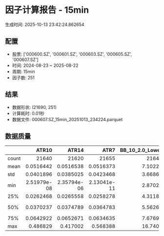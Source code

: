 # 因子计算报告 - 15min

生成时间: 2025-10-13 23:42:24.862654

## 配置

- 股票: ['000600.SZ', '000601.SZ', '000603.SZ', '000605.SZ', '000607.SZ']
- 时间: 2024-08-23 ~ 2025-08-22
- 周期: 15min
- 因子数: 251

## 结果

- 数据形状: (21690, 251)
- 计算耗时: 0.01秒
- 数据文件: 000607.SZ_15min_20251013_234224.parquet

## 数据质量

|       |           ATR10 |           ATR14 |            ATR7 |   BB_10_2.0_Lower |   BB_10_2.0_Middle |   BB_10_2.0_Upper |   BB_10_2.0_Width |   BB_15_2.0_Lower |   BB_15_2.0_Middle |   BB_15_2.0_Upper |   BB_15_2.0_Width |   BB_20_2.0_Lower |   BB_20_2.0_Middle |   BB_20_2.0_Upper |   BB_20_2.0_Width |     BOLB_20 |       CCI10 |       CCI14 |       CCI20 |       EMA12 |       EMA15 |       EMA20 |        EMA3 |        EMA5 |        EMA8 |     FIXLB10 |      FIXLB3 |      FIXLB5 |      FIXLB8 |      FMAX10 |      FMAX15 |      FMAX20 |       FMAX5 |     FMEAN10 |     FMEAN15 |     FMEAN20 |      FMEAN5 |      FMIN10 |      FMIN15 |      FMIN20 |       FMIN5 |      FSTD10 |      FSTD15 |      FSTD20 |       FSTD5 |     LEXLB10 |      LEXLB3 |      LEXLB5 |      LEXLB8 |        MA10 |        MA15 |        MA20 |         MA3 |         MA5 |         MA8 |          MACD |   MACD_12_26_9 |     MACD_6_13_4 |     MACD_8_17_5 |       MACD_HIST |    MACD_SIGNAL |    MEANLB10 |     MEANLB3 |     MEANLB5 |     MEANLB8 |        MSTD10 |        MSTD15 |         MSTD5 |      Momentum1 |     Momentum10 |     Momentum12 |     Momentum15 |     Momentum20 |      Momentum3 |      Momentum5 |      Momentum8 |               OBV |   OBV_SMA10 |   OBV_SMA15 |   OBV_SMA20 |    OBV_SMA5 |   Position10 |   Position12 |   Position15 |   Position20 |   Position25 |   Position30 |    Position5 |    Position8 |        RAND |      RANDNX |       RANDX |       RPROB |     RPROBCX |     RPROBNX |      RPROBX |         RSI |       RSI10 |       RSI14 |         RSI7 |        STCX |          STOCH |     STOCH_10_14 |     STOCH_14_20 |      STOCH_7_10 |         STX |   TA_ADXR_14 |   TA_ADX_14 |   TA_APO_fastperiod12_matype0_slowperiod26 |   TA_AROONOSC_14 |   TA_AROON_14_down |   TA_AROON_14_up |   TA_CCI_14 |   TA_CDL2CROWS |   TA_CDL3BLACKCROWS |   TA_CDL3INSIDE |   TA_CDL3LINESTRIKE |   TA_CDL3OUTSIDE |   TA_CDL3STARSINSOUTH |   TA_CDL3WHITESOLDIERS |   TA_CDLABANDONEDBABY |   TA_CDLADVANCEBLOCK |   TA_CDLBELTHOLD |   TA_CDLBREAKAWAY |   TA_CDLCLOSINGMARUBOZU |   TA_CDLCONCEALBABYSWALL |   TA_CDLCOUNTERATTACK |   TA_CDLDARKCLOUDCOVER |   TA_CDLDOJI |   TA_CDLDOJISTAR |   TA_CDLDRAGONFLYDOJI |   TA_CDLENGULFING |   TA_CDLEVENINGDOJISTAR |   TA_CDLEVENINGSTAR |   TA_CDLGAPSIDESIDEWHITE |   TA_CDLGRAVESTONEDOJI |   TA_CDLHAMMER |   TA_CDLHANGINGMAN |   TA_CDLHARAMI |   TA_CDLHARAMICROSS |   TA_CDLHIGHWAVE |   TA_CDLHIKKAKE |   TA_CDLHOMINGPIGEON |   TA_CDLIDENTICAL3CROWS |   TA_CDLINNECK |   TA_CDLINVERTEDHAMMER |   TA_CDLKICKING |   TA_CDLKICKINGBYLENGTH |   TA_CDLLADDERBOTTOM |   TA_CDLLONGLEGGEDDOJI |   TA_CDLLONGLINE |   TA_CDLMARUBOZU |   TA_CDLMATCHINGLOW |   TA_CDLMATHOLD |   TA_CDLMORNINGDOJISTAR |   TA_CDLMORNINGSTAR |   TA_CDLONNECK |   TA_CDLPIERCING |   TA_CDLRICKSHAWMAN |   TA_CDLRISEFALL3METHODS |   TA_CDLSEPARATINGLINES |   TA_CDLSHOOTINGSTAR |   TA_CDLSHORTLINE |   TA_CDLSPINNINGTOP |   TA_CDLSTALLEDPATTERN |   TA_CDLSTICKSANDWICH |   TA_CDLTAKURI |   TA_CDLTASUKIGAP |   TA_CDLTHRUSTING |   TA_CDLTRISTAR |   TA_CDLUNIQUE3RIVER |   TA_CDLUPSIDEGAP2CROWS |   TA_CDLXSIDEGAP3METHODS |   TA_DEMA_10 |   TA_DEMA_20 |   TA_DEMA_5 |    TA_DX_14 |   TA_EMA_10 |   TA_EMA_20 |   TA_EMA_30 |    TA_EMA_5 |   TA_EMA_60 |   TA_KAMA_10 |   TA_KAMA_20 |   TA_MFI_14 |   TA_MIDPRICE_10 |   TA_MIDPRICE_20 |   TA_MIDPRICE_5 |   TA_MOM_10 |   TA_ROCP_10 |   TA_ROCR100_10 |   TA_ROCR_10 |    TA_ROC_10 |   TA_RSI_14 |      TA_SAR |   TA_SMA_10 |   TA_SMA_20 |   TA_SMA_30 |    TA_SMA_5 |   TA_SMA_60 |   TA_STOCHF_D |   TA_STOCHF_K |   TA_STOCHRSI_fastd_period3_fastk_period5_timeperiod14_D |   TA_STOCHRSI_fastd_period3_fastk_period5_timeperiod14_K |   TA_STOCH_D |   TA_STOCH_K |    TA_T3_10 |    TA_T3_20 |     TA_T3_5 |   TA_TEMA_10 |   TA_TEMA_20 |   TA_TEMA_5 |   TA_TRIMA_10 |   TA_TRIMA_20 |   TA_TRIMA_5 |   TA_TRIX_14 |   TA_ULTOSC_timeperiod17_timeperiod214_timeperiod328 |   TA_WILLR_14 |   TA_WMA_10 |   TA_WMA_20 |    TA_WMA_5 |      TRENDLB10 |      TRENDLB3 |      TRENDLB5 |       TRENDLB8 |        Trend10 |       Trend12 |       Trend15 |       Trend20 |       Trend25 |        Trend5 |         Trend8 |      VWAP10 |      VWAP15 |      VWAP20 |      VWAP25 |      VWAP30 |   Volume_Momentum10 |   Volume_Momentum15 |   Volume_Momentum20 |   Volume_Momentum25 |   Volume_Momentum30 |   Volume_Ratio10 |   Volume_Ratio15 |   Volume_Ratio20 |   Volume_Ratio25 |   Volume_Ratio30 |    WILLR14 |    WILLR18 |    WILLR21 |     WILLR9 |
|:------|----------------:|----------------:|----------------:|------------------:|-------------------:|------------------:|------------------:|------------------:|-------------------:|------------------:|------------------:|------------------:|-------------------:|------------------:|------------------:|------------:|------------:|------------:|------------:|------------:|------------:|------------:|------------:|------------:|------------:|------------:|------------:|------------:|------------:|------------:|------------:|------------:|------------:|------------:|------------:|------------:|------------:|------------:|------------:|------------:|------------:|------------:|------------:|------------:|------------:|------------:|------------:|------------:|------------:|------------:|------------:|------------:|------------:|------------:|------------:|--------------:|---------------:|----------------:|----------------:|----------------:|---------------:|------------:|------------:|------------:|------------:|--------------:|--------------:|--------------:|---------------:|---------------:|---------------:|---------------:|---------------:|---------------:|---------------:|---------------:|------------------:|------------:|------------:|------------:|------------:|-------------:|-------------:|-------------:|-------------:|-------------:|-------------:|-------------:|-------------:|------------:|------------:|------------:|------------:|------------:|------------:|------------:|------------:|------------:|------------:|-------------:|------------:|---------------:|----------------:|----------------:|----------------:|------------:|-------------:|------------:|-------------------------------------------:|-----------------:|-------------------:|-----------------:|------------:|---------------:|--------------------:|----------------:|--------------------:|-----------------:|----------------------:|-----------------------:|----------------------:|---------------------:|-----------------:|------------------:|------------------------:|-------------------------:|----------------------:|-----------------------:|-------------:|-----------------:|----------------------:|------------------:|------------------------:|--------------------:|-------------------------:|-----------------------:|---------------:|-------------------:|---------------:|--------------------:|-----------------:|----------------:|---------------------:|------------------------:|---------------:|-----------------------:|----------------:|------------------------:|---------------------:|-----------------------:|-----------------:|-----------------:|--------------------:|----------------:|------------------------:|--------------------:|---------------:|-----------------:|--------------------:|-------------------------:|------------------------:|---------------------:|------------------:|--------------------:|-----------------------:|----------------------:|---------------:|------------------:|------------------:|----------------:|---------------------:|------------------------:|-------------------------:|-------------:|-------------:|------------:|------------:|------------:|------------:|------------:|------------:|------------:|-------------:|-------------:|------------:|-----------------:|-----------------:|----------------:|------------:|-------------:|----------------:|-------------:|-------------:|------------:|------------:|------------:|------------:|------------:|------------:|------------:|--------------:|--------------:|---------------------------------------------------------:|---------------------------------------------------------:|-------------:|-------------:|------------:|------------:|------------:|-------------:|-------------:|------------:|--------------:|--------------:|-------------:|-------------:|-----------------------------------------------------:|--------------:|------------:|------------:|------------:|---------------:|--------------:|--------------:|---------------:|---------------:|--------------:|--------------:|--------------:|--------------:|--------------:|---------------:|------------:|------------:|------------:|------------:|------------:|--------------------:|--------------------:|--------------------:|--------------------:|--------------------:|-----------------:|-----------------:|-----------------:|-----------------:|-----------------:|-----------:|-----------:|-----------:|-----------:|
| count | 21640           | 21620           | 21655           |       21645       |        21645       |       21645       |       21645       |       21620       |        21620       |       21620       |       21620       |       21595       |        21595       |       21595       |       21595       | 21690       | 21600       | 21560       | 21500       | 21690       | 21690       | 21690       | 21690       | 21690       | 21690       | 21690       | 21690       | 21690       | 21690       | 21645       | 21620       | 21595       | 21670       | 21690       | 21690       | 21690       | 21690       | 21690       | 21690       | 21690       | 21690       | 21690       | 21690       | 21690       | 21690       | 21690       | 21690       | 21690       | 21690       | 21645       | 21620       | 21595       | 21680       | 21670       | 21655       | 21525         |  21525         | 21615           | 21590           | 21525           | 21525          | 21690       | 21690       | 21690       | 21690       | 21645         | 21620         | 21670         | 21640          | 21640          | 21640          | 21640          | 21640          | 21640          | 21640          | 21640          |   21690           | 21645       | 21620       | 21595       | 21670       | 21645        | 21635        | 21620        | 21595        | 21570        | 21545        | 21670        | 21655        | 21690       | 21690       | 21690       | 21690       | 21690       | 21690       | 21690       | 21620       | 21640       | 21620       | 21655        | 21690       | 21605          | 21515           | 21435           | 21570           | 21690       |  21555       | 21555       |                                21635       |      21690       |        21690       |      21690       | 21560       |          21690 |       21690         |    21690        |      21690          |     21690        |            21675      |          21690         |         21690         |         21690        |     21690        |             21690 |            21690        |                    21690 |        21690          |          21690         |   21690      |     21690        |           21690       |       21690       |            21690        |        21690        |             21690        |            21690       |    21690       |        21690       |   21690        |        21690        |       21690      |     21690       |        21690         |            21690        |  21690         |            21690       |           21690 |                   21690 |       21690          |             21690      |       21690      |     21690        |         21690       |           21690 |           21690         |       21690         |  21690         |    21690         |          21690      |           21690          |             21690       |         21690        |        21690      |          21690      |           21690        |         21690         |    21690       |     21690         |      21690        |   21690         |                21690 |                   21690 |           21690          |  21690       |  21690       | 21690       | 21690       | 21690       | 21690       | 21690       | 21690       | 21690       |  21645       |  21595       | 21690       |      21690       |      21690       |     21690       | 21690       |  21690       |     21690       |  21690       | 21640        | 21620       | 21690       | 21645       | 21595       | 21545       | 21670       | 21395       |   21690       |   21690       |                                              21690       |                                              21690       |  21690       |  21690       | 21690       | 21690       | 21690       |  21690       |  21690       | 21690       |   21645       |   21595       |  21670       |  21690       |                                          21690       |    21625      | 21645       | 21595       | 21670       | 21645          | 21680         | 21670         | 21655          | 21645          | 21635         | 21620         | 21595         | 21570         | 21670         | 21655          | 21595       | 21595       | 21595       | 21595       | 21595       |      21640          |      21640          |      21640          |      21640          |      21640          |      21690       |      21690       |      21690       |      21690       |      21690       | 21625      | 21605      | 21590      | 21650      |
| mean  |     0.0516442   |     0.0516538   |     0.0516373   |           7.10225 |            7.11118 |           7.12011 |           7.11118 |           7.10023 |            7.11163 |           7.12303 |           7.11163 |           7.09857 |            7.11208 |           7.1256  |           7.11208 |     7.11037 |     2.26509 |     3.32978 |     4.66687 |     7.10646 |     7.1054  |     7.10365 |     7.10966 |     7.10894 |     7.10788 |     7.11037 |     7.11037 |     7.11037 |     7.11037 |     7.11118 |     7.11163 |     7.11208 |     7.11073 |     7.11037 |     7.11037 |     7.11037 |     7.11037 |     7.11037 |     7.11037 |     7.11037 |     7.11037 |     7.11037 |     7.11037 |     7.11037 |     7.11037 |     7.11037 |     7.11037 |     7.11037 |     7.11037 |     7.11118 |     7.11163 |     7.11208 |     7.11054 |     7.11073 |     7.111   |     0.0049647 |      0.0049647 |     0.00250727  |     0.00321144  |     2.19879e-05 |     0.00494271 |     7.11037 |     7.11037 |     7.11037 |     7.11037 |     0.0470583 |     0.059     |     0.0322555 |     0.00134323 |     0.00134323 |     0.00134323 |     0.00134323 |     0.00134323 |     0.00134323 |     0.00134323 |     0.00134323 |       1.45904e+06 |     7.11118 |     7.11163 |     7.11208 |     7.11073 |     0.475413 |     0.47828  |     0.481748 |     0.483503 |     0.484356 |     0.484943 |     0.472073 |     0.472813 |     7.11037 |     7.11037 |     7.11037 |     7.11037 |     7.11037 |     7.11037 |     7.11037 |    51.0327  |    50.9614  |    51.0327  |    50.818    |     7.11037 |    48.0746     |    47.5473      |    48.0584      |    47.2318      |     7.11037 |     30.5977  |    30.5977  |                                    7.11136 |          7.11037 |            7.11037 |          7.11037 |     3.32978 |              0 |          -0.0184417 |       -0.087598 |         -0.00922084 |        -0.585523 |               50.0549 |              0.0368834 |            -0.0230521 |            -0.350392 |        -0.133702 |                 0 |               -0.673121 |                        0 |            0.00922084 |             -0.0599355 |      29.0364 |        -0.184417 |               3.39788 |          -4.95159 |               -0.152144 |           -0.189027 |                 0.087598 |                3.84509 |        1.80267 |           -2.11157 |      -0.366067 |           -0.603965 |          10.7699 |         0.76994 |            0.0461042 |               -0.124481 |     -0.0737667 |                1.11572 |               0 |                       0 |           0.00461042 |                19.894  |          -1.0604 |        -0.101429 |             2.33287 |               0 |               0.0461042 |           0.0968188 |     -0.0968188 |        0.0184417 |             10.7746 |               0.00461042 |                -1.18949 |            -0.272015 |            8.0959 |             10.687  |              -0.129092 |             0.0783771 |        3.46704 |        -0.0230521 |         -0.101429 |      -0.0184417 |                    0 |                       0 |               0.00922084 |      7.10717 |      7.10365 |     7.10894 |     7.11037 |     7.10717 |     7.10365 |     7.10017 |     7.10894 |     7.0899  |      7.11118 |      7.11208 |     7.11037 |          7.11037 |          7.11037 |         7.11037 |     7.11037 |      7.11037 |         7.11037 |      7.11037 |     0.134323 |    51.0327  |     7.11037 |     7.11118 |     7.11208 |     7.11303 |     7.11073 |     7.11618 |       7.11037 |       7.11037 |                                                  7.11037 |                                                  7.11037 |      7.11037 |      7.11037 |     7.11037 |     7.11037 |     7.11037 |      7.10717 |      7.10365 |     7.10894 |       7.11118 |       7.11208 |      7.11073 |      7.11037 |                                              7.11037 |      -50.9384 |     7.11118 |     7.11208 |     7.11073 |     0.00100212 |    -0.0165295 |    -0.0154369 |    -0.00612373 |     0.00100212 |     0.0114693 |     0.0244808 |     0.0408506 |     0.0551017 |    -0.0154369 |    -0.00612373 |     7.04273 |     7.04273 |     7.04273 |     7.04273 |     7.04273 |          0.00134323 |          0.00134323 |          0.00134323 |          0.00134323 |          0.00134323 |          7.11037 |          7.11037 |          7.11037 |          7.11037 |          7.11037 |   -50.9384 |   -51.0744 |   -51.0503 |   -50.939  |
| std   |     0.0401896   |     0.0385025   |     0.0423468   |           3.66862 |            3.67327 |           3.67796 |           3.67327 |           3.66683 |            3.67276 |           3.67873 |           3.67276 |           3.66526 |            3.67224 |           3.67927 |           3.67224 |     3.67429 |    95.3451  |    93.1166  |    93.5086  |     3.67165 |     3.67095 |     3.66978 |     3.67373 |     3.67326 |     3.67257 |     3.67429 |     3.67429 |     3.67429 |     3.67429 |     3.67327 |     3.67276 |     3.67224 |     3.6738  |     3.67429 |     3.67429 |     3.67429 |     3.67429 |     3.67429 |     3.67429 |     3.67429 |     3.67429 |     3.67429 |     3.67429 |     3.67429 |     3.67429 |     3.67429 |     3.67429 |     3.67429 |     3.67429 |     3.67327 |     3.67276 |     3.67224 |     3.67402 |     3.6738  |     3.67348 |     0.0666327 |      0.0666327 |     0.04587     |     0.0517052   |     0.0184927   |     0.0633438  |     3.67429 |     3.67429 |     3.67429 |     3.67429 |     0.0643596 |     0.074134  |     0.0510455 |     0.0223306  |     0.0223306  |     0.0223306  |     0.0223306  |     0.0223306  |     0.0223306  |     0.0223306  |     0.0223306  |       1.39153e+06 |     3.67327 |     3.67276 |     3.67224 |     3.6738  |     0.298527 |     0.2977   |     0.296433 |     0.296108 |     0.295585 |     0.295122 |     0.305254 |     0.300136 |     3.67429 |     3.67429 |     3.67429 |     3.67429 |     3.67429 |     3.67429 |     3.67429 |    13.9468  |    15.9895  |    13.9468  |    18.466    |     3.67429 |    27.5941     |    19.2302      |    19.4697      |    19.2379      |     3.67429 |     13.0731  |    13.0731  |                                    3.67307 |          3.67429 |            3.67429 |          3.67429 |    93.1166  |              0 |           1.35791   |        7.02325  |          1.358      |        10.9542   |               26.6872 |              1.92019   |             1.51815   |             5.90915  |        42.605    |                 0 |               40.5198   |                        0 |            4.80136    |              2.44749   |      45.3941 |        11.7986   |              18.1179  |          31.1492  |                3.89768  |            4.34371  |                 9.62632  |               19.2287  |       13.3051  |           14.3773  |      32.1432   |           24.3771   |          35.1152 |        27.1752  |            2.14674   |                3.52608  |      2.71506   |               10.5039  |               0 |                       0 |           0.679001   |                39.9212 |          38.0949 |        28.0457   |            15.0949  |               0 |               2.14674   |           3.11014   |      3.11014   |        1.35791   |             31.0066 |               1.17608    |                11.8182  |             5.20853  |           44.9888 |             37.9659 |               3.5907   |             2.79856   |       18.2948  |         2.03692   |          3.18325  |       5.1712    |                    0 |                       0 |               2.35216    |      3.67211 |      3.66978 |     3.67326 |     3.67429 |     3.67211 |     3.66978 |     3.6674  |     3.67326 |     3.66026 |      3.67327 |      3.67224 |     3.67429 |          3.67429 |          3.67429 |         3.67429 |     3.67429 |      3.67429 |         3.67429 |      3.67429 |     2.23306  |    13.9468  |     3.67429 |     3.67327 |     3.67224 |     3.67119 |     3.6738  |     3.66791 |       3.67429 |       3.67429 |                                                  3.67429 |                                                  3.67429 |      3.67429 |      3.67429 |     3.67429 |     3.67429 |     3.67429 |      3.67211 |      3.66978 |     3.67326 |       3.67327 |       3.67224 |      3.6738  |      3.67429 |                                              3.67429 |       29.7142 |     3.67327 |     3.67224 |     3.6738  |     1.18386    |     0.820248  |     1.00412   |     1.12993    |     1.18386    |     1.22242   |     1.26936   |     1.31108   |     1.32425   |     1.00412   |     1.12993    |     3.68501 |     3.68501 |     3.68501 |     3.68501 |     3.68501 |          0.0223306  |          0.0223306  |          0.0223306  |          0.0223306  |          0.0223306  |          3.67429 |          3.67429 |          3.67429 |          3.67429 |          3.67429 |    29.7142 |    29.6222 |    29.6336 |    30.0237 |
| min   |     2.51979e-08 |     2.35794e-06 |     2.13041e-11 |           2.87026 |            2.872   |           2.87374 |           2.872   |           2.87486 |            2.87733 |           2.87981 |           2.87733 |           2.87961 |            2.8825  |           2.88539 |           2.8825  |     2.85    |  -666.651   |  -629.876   |  -709.805   |     2.87608 |     2.87973 |     2.88543 |     2.86307 |     2.86742 |     2.87137 |     2.85    |     2.85    |     2.85    |     2.85    |     2.872   |     2.87733 |     2.8825  |     2.868   |     2.85    |     2.85    |     2.85    |     2.85    |     2.85    |     2.85    |     2.85    |     2.85    |     2.85    |     2.85    |     2.85    |     2.85    |     2.85    |     2.85    |     2.85    |     2.85    |     2.872   |     2.87733 |     2.8825  |     2.86667 |     2.868   |     2.8725  |    -0.493302  |     -0.493302  |    -0.454751    |    -0.454562    |    -0.236934    |    -0.444275   |     2.85    |     2.85    |     2.85    |     2.85    |     0         |     0         |     0         |    -0.13947    |    -0.13947    |    -0.13947    |    -0.13947    |    -0.13947    |    -0.13947    |    -0.13947    |    -0.13947    | -525734           |     2.872   |     2.87733 |     2.8825  |     2.868   |     0        |     0        |     0        |     0        |     0        |     0        |     0        |     0        |     2.85    |     2.85    |     2.85    |     2.85    |     2.85    |     2.85    |     2.85    |     3.12181 |     1.06066 |     3.12181 |     0.120319 |     2.85    |    -4.5001e-13 |    -2.82631e-13 |    -6.16951e-14 |    -2.09499e-13 |     2.85    |      6.64851 |     6.64851 |                                    2.87333 |          2.85    |            2.85    |          2.85    |  -629.876   |              0 |        -100         |     -100        |       -100          |      -100        |                0      |              0         |          -100         |          -100        |      -100        |                 0 |             -100        |                        0 |         -100          |           -100         |       0      |      -100        |               0       |        -100       |             -100        |         -100        |              -100        |                0       |        0       |         -100       |    -100        |         -100        |        -100      |      -200       |            0         |             -100        |   -100         |                0       |               0 |                       0 |           0          |                 0      |        -100      |      -100        |             0       |               0 |               0         |           0         |   -100         |        0         |              0      |            -100          |              -100       |          -100        |         -100      |           -100      |            -100        |             0         |        0       |      -100         |       -100        |    -100         |                    0 |                       0 |            -100          |      2.87367 |      2.88543 |     2.86742 |     2.85    |     2.87367 |     2.88543 |     2.89431 |     2.86742 |     2.90905 |      2.872   |      2.8825  |     2.85    |          2.85    |          2.85    |         2.85    |     2.85    |      2.85    |         2.85    |      2.85    |   -13.947    |     3.12181 |     2.85    |     2.872   |     2.8825  |     2.89867 |     2.868   |     2.91617 |       2.85    |       2.85    |                                                  2.85    |                                                  2.85    |      2.85    |      2.85    |     2.85    |     2.85    |     2.85    |      2.87367 |      2.88543 |     2.86742 |       2.872   |       2.8825  |      2.868   |      2.85    |                                              2.85    |     -100      |     2.872   |     2.8825  |     2.868   |    -2.84605    |    -1.1547    |    -1.78885   |    -2.47487    |    -2.84605    |    -3.17543   |    -3.61478   |    -4.18242   |    -4.69873   |    -1.78885   |    -2.47487    |     0       |     0       |     0       |     0       |     0       |         -0.13947    |         -0.13947    |         -0.13947    |         -0.13947    |         -0.13947    |          2.85    |          2.85    |          2.85    |          2.85    |          2.85    |  -100      |  -100      |  -100      |  -100      |
| 25%   |     0.0262468   |     0.0265558   |     0.0258278   |           4.31182 |            4.317   |           4.32198 |           4.317   |           4.31132 |            4.318   |           4.32533 |           4.318   |           4.30863 |            4.31825 |           4.32716 |           4.31825 |     4.32    |   -57.2094  |   -56.4292  |   -55.8616  |     4.3166  |     4.31753 |     4.31742 |     4.31701 |     4.31691 |     4.31628 |     4.32    |     4.32    |     4.32    |     4.32    |     4.317   |     4.318   |     4.31825 |     4.316   |     4.32    |     4.32    |     4.32    |     4.32    |     4.32    |     4.32    |     4.32    |     4.32    |     4.32    |     4.32    |     4.32    |     4.32    |     4.32    |     4.32    |     4.32    |     4.32    |     4.317   |     4.318   |     4.31825 |     4.31667 |     4.316   |     4.31625 |    -0.0181521 |     -0.0181521 |    -0.0124566   |    -0.0142345   |    -0.00561034  |    -0.0171976  |     4.32    |     4.32    |     4.32    |     4.32    |     0.0152388 |     0.0199284 |     0.01      |    -0.0078329  |    -0.0078329  |    -0.0078329  |    -0.0078329  |    -0.0078329  |    -0.0078329  |    -0.0078329  |    -0.0078329  |  436598           |     4.317   |     4.318   |     4.31825 |     4.316   |     0.214286 |     0.214286 |     0.222222 |     0.222222 |     0.222222 |     0.222222 |     0.214286 |     0.214286 |     4.32    |     4.32    |     4.32    |     4.32    |     4.32    |     4.32    |     4.32    |    41.5294  |    39.8674  |    41.5294  |    37.7308   |     4.32    |    23.8095     |    33.1084      |    33.1796      |    33.0762      |     4.32    |     20.8386  |    20.8386  |                                    4.31833 |          4.32    |            4.32    |          4.32    |   -56.4292  |              0 |           0         |        0        |          0          |         0        |               28.8542 |              0         |             0         |             0        |         0        |                 0 |                0        |                        0 |            0          |              0         |       0      |         0        |               0       |           0       |                0        |            0        |                 0        |                0       |        0       |            0       |       0        |            0        |           0      |         0       |            0         |                0        |      0         |                0       |               0 |                       0 |           0          |                 0      |           0      |         0        |             0       |               0 |               0         |           0         |      0         |        0         |              0      |               0          |                 0       |             0        |            0      |              0      |               0        |             0         |        0       |         0         |          0        |       0         |                    0 |                       0 |               0          |      4.31663 |      4.31742 |     4.31691 |     4.32    |     4.31663 |     4.31742 |     4.31248 |     4.31691 |     4.30329 |      4.317   |      4.31825 |     4.32    |          4.32    |          4.32    |         4.32    |     4.32    |      4.32    |         4.32    |      4.32    |    -0.78329  |    41.5294  |     4.32    |     4.317   |     4.31825 |     4.31533 |     4.316   |     4.30608 |       4.32    |       4.32    |                                                  4.32    |                                                  4.32    |      4.32    |      4.32    |     4.32    |     4.32    |     4.32    |      4.31663 |      4.31742 |     4.31691 |       4.317   |       4.31825 |      4.316   |      4.32    |                                              4.32    |      -76.9231 |     4.317   |     4.31825 |     4.316   |    -0.96112    |    -0.800641  |    -0.920357  |    -0.935414   |    -0.96112    |    -0.969276  |    -0.978617  |    -0.999353  |    -1.01656   |    -0.920357  |    -0.935414   |     4.29601 |     4.29601 |     4.29601 |     4.29601 |     4.29601 |         -0.0078329  |         -0.0078329  |         -0.0078329  |         -0.0078329  |         -0.0078329  |          4.32    |          4.32    |          4.32    |          4.32    |          4.32    |   -76.9231 |   -76.9231 |   -76.9231 |   -76.9231 |
| 50%   |     0.0370237   |     0.0374789   |     0.0364783   |           5.56265 |            5.57    |           5.57533 |           5.57    |           5.56128 |            5.57067 |           5.57866 |           5.57067 |           5.55871 |            5.5685  |           5.57841 |           5.5685  |     5.57    |     0       |     0       |     2.45439 |     5.56719 |     5.56825 |     5.56515 |     5.56729 |     5.56697 |     5.56454 |     5.57    |     5.57    |     5.57    |     5.57    |     5.57    |     5.57067 |     5.5685  |     5.568   |     5.57    |     5.57    |     5.57    |     5.57    |     5.57    |     5.57    |     5.57    |     5.57    |     5.57    |     5.57    |     5.57    |     5.57    |     5.57    |     5.57    |     5.57    |     5.57    |     5.57    |     5.57067 |     5.5685  |     5.57    |     5.568   |     5.57    |     0.0015255 |      0.0015255 |     0.000455401 |     0.000976663 |    -5.59907e-05 |     0.00159131 |     5.57    |     5.57    |     5.57    |     5.57    |     0.0269979 |     0.0345998 |     0.0178885 |     0          |     0          |     0          |     0          |     0          |     0          |     0          |     0          |       1.02042e+06 |     5.57    |     5.57067 |     5.5685  |     5.568   |     0.473684 |     0.478261 |     0.484848 |     0.482759 |     0.485071 |     0.484211 |     0.485714 |     0.470588 |     5.57    |     5.57    |     5.57    |     5.57    |     5.57    |     5.57    |     5.57    |    50.6196  |    50.6192  |    50.6196  |    50.451    |     5.57    |    47.619      |    47.3214      |    47.6686      |    47.0847      |     5.57    |     28.0499  |    28.0499  |                                    5.57083 |          5.57    |            5.57    |          5.57    |     0       |              0 |           0         |        0        |          0          |         0        |               49.3925 |              0         |             0         |             0        |         0        |                 0 |                0        |                        0 |            0          |              0         |       0      |         0        |               0       |           0       |                0        |            0        |                 0        |                0       |        0       |            0       |       0        |            0        |           0      |         0       |            0         |                0        |      0         |                0       |               0 |                       0 |           0          |                 0      |           0      |         0        |             0       |               0 |               0         |           0         |      0         |        0         |              0      |               0          |                 0       |             0        |            0      |              0      |               0        |             0         |        0       |         0         |          0        |       0         |                    0 |                       0 |               0          |      5.5659  |      5.56515 |     5.56697 |     5.57    |     5.5659  |     5.56515 |     5.56395 |     5.56697 |     5.55225 |      5.57    |      5.5685  |     5.57    |          5.57    |          5.57    |         5.57    |     5.57    |      5.57    |         5.57    |      5.57    |     0        |    50.6196  |     5.57    |     5.57    |     5.5685  |     5.56833 |     5.568   |     5.57317 |       5.57    |       5.57    |                                                  5.57    |                                                  5.57    |      5.57    |      5.57    |     5.57    |     5.57    |     5.57    |      5.5659  |      5.56515 |     5.56697 |       5.57    |       5.5685  |      5.568   |      5.57    |                                              5.57    |      -50      |     5.57    |     5.5685  |     5.568   |     0          |     0         |     0         |     0          |     0          |     0         |     0         |     0.0454941 |     0.0611817 |     0         |     0          |     5.55508 |     5.55508 |     5.55508 |     5.55508 |     5.55508 |          0          |          0          |          0          |          0          |          0          |          5.57    |          5.57    |          5.57    |          5.57    |          5.57    |   -50      |   -50      |   -50      |   -50      |
| 75%   |     0.0642922   |     0.0652671   |     0.0634635   |           7.67699 |            7.688   |           7.70094 |           7.688   |           7.67486 |            7.69283 |           7.70474 |           7.69283 |           7.68137 |            7.69525 |           7.70725 |           7.69525 |     7.68    |    58.6338  |    59.5081  |    61.7944  |     7.68427 |     7.68533 |     7.68565 |     7.68514 |     7.68685 |     7.68394 |     7.68    |     7.68    |     7.68    |     7.68    |     7.688   |     7.69283 |     7.69525 |     7.686   |     7.68    |     7.68    |     7.68    |     7.68    |     7.68    |     7.68    |     7.68    |     7.68    |     7.68    |     7.68    |     7.68    |     7.68    |     7.68    |     7.68    |     7.68    |     7.68    |     7.688   |     7.69283 |     7.69525 |     7.68667 |     7.686   |     7.68625 |     0.0211305 |      0.0211305 |     0.0143014   |     0.0166938   |     0.00584298  |     0.0200676  |     7.68    |     7.68    |     7.68    |     7.68    |     0.0516935 |     0.066275  |     0.0343511 |     0.00886623 |     0.00886623 |     0.00886623 |     0.00886623 |     0.00886623 |     0.00886623 |     0.00886623 |     0.00886623 |       1.93855e+06 |     7.688   |     7.69283 |     7.69525 |     7.686   |     0.727273 |     0.730769 |     0.733333 |     0.733333 |     0.733333 |     0.735294 |     0.727273 |     0.727273 |     7.68    |     7.68    |     7.68    |     7.68    |     7.68    |     7.68    |     7.68    |    59.8368  |    61.1135  |    59.8368  |    63.1834   |     7.68    |    71.6628     |    61.9217      |    62.6374      |    61.4194      |     7.68    |     37.4571  |    37.4571  |                                    7.68875 |          7.68    |            7.68    |          7.68    |    59.5081  |              0 |           0         |        0        |          0          |         0        |               71.3895 |              0         |             0         |             0        |         0        |                 0 |                0        |                        0 |            0          |              0         |     100      |         0        |               0       |           0       |                0        |            0        |                 0        |                0       |        0       |            0       |       0        |            0        |           0      |         0       |            0         |                0        |      0         |                0       |               0 |                       0 |           0          |                 0      |           0      |         0        |             0       |               0 |               0         |           0         |      0         |        0         |              0      |               0          |                 0       |             0        |            0      |              0      |               0        |             0         |        0       |         0         |          0        |       0         |                    0 |                       0 |               0          |      7.68424 |      7.68565 |     7.68685 |     7.68    |     7.68424 |     7.68565 |     7.68285 |     7.68685 |     7.66817 |      7.688   |      7.69525 |     7.68    |          7.68    |          7.68    |         7.68    |     7.68    |      7.68    |         7.68    |      7.68    |     0.886623 |    59.8368  |     7.68    |     7.688   |     7.69525 |     7.69433 |     7.686   |     7.68875 |       7.68    |       7.68    |                                                  7.68    |                                                  7.68    |      7.68    |      7.68    |     7.68    |     7.68    |     7.68    |      7.68424 |      7.68565 |     7.68685 |       7.688   |       7.69525 |      7.686   |      7.68    |                                              7.68    |      -25      |     7.688   |     7.69525 |     7.686   |     0.946745   |     0.725866  |     0.852803  |     0.923186   |     0.946745   |     0.972746  |     1.0039    |     1.04064   |     1.07296   |     0.852803  |     0.923186   |     7.64336 |     7.64336 |     7.64336 |     7.64336 |     7.64336 |          0.00886623 |          0.00886623 |          0.00886623 |          0.00886623 |          0.00886623 |          7.68    |          7.68    |          7.68    |          7.68    |          7.68    |   -25      |   -25.4902 |   -25.641  |   -25      |
| max   |     0.486829    |     0.417002    |     0.568388    |          16.7407  |           16.753   |          16.7653  |          16.753   |          16.6767  |           16.7     |          16.7233  |          16.7     |          16.5868  |           16.621   |          16.6552  |          16.621   |    16.91    |   666.663   |   933.326   |  1333.32    |    16.6926  |    16.6674  |    16.6231  |    16.7936  |    16.7591  |    16.7195  |    16.91    |    16.91    |    16.91    |    16.91    |    16.753   |    16.7     |    16.621   |    16.788   |    16.91    |    16.91    |    16.91    |    16.91    |    16.91    |    16.91    |    16.91    |    16.91    |    16.91    |    16.91    |    16.91    |    16.91    |    16.91    |    16.91    |    16.91    |    16.91    |    16.753   |    16.7     |    16.621   |    16.8233  |    16.788   |    16.76    |     0.617556  |      0.617556  |     0.553389    |     0.552048    |     0.194867    |     0.543746   |    16.91    |    16.91    |    16.91    |    16.91    |     1.05173   |     1.02489   |     0.997111  |     0.211248   |     0.211248   |     0.211248   |     0.211248   |     0.211248   |     0.211248   |     0.211248   |     0.211248   |       6.05644e+06 |    16.753   |    16.7     |    16.621   |    16.788   |     1        |     1        |     1        |     1        |     1        |     1        |     1        |     1        |    16.91    |    16.91    |    16.91    |    16.91    |    16.91    |    16.91    |    16.91    |    99.9996  |   100       |    99.9996  |   100        |    16.91    |   100          |   100           |   100           |   100           |    16.91    |     94.3248  |    94.3248  |                                   16.73    |         16.91    |           16.91    |         16.91    |   933.326   |              0 |           0         |      100        |        100          |       100        |              100      |            100         |             0         |             0        |       100        |                 0 |              100        |                        0 |          100          |              0         |     100      |       100        |             100       |         100       |                0        |            0        |               100        |              100       |      100       |            0       |     100        |          100        |         100      |       200       |          100         |                0        |      0         |              100       |               0 |                       0 |         100          |               100      |         100      |       100        |           100       |               0 |             100         |         100         |      0         |      100         |            100      |             100          |               100       |             0        |          100      |            100      |               0        |           100         |      100       |       100         |          0        |     100         |                    0 |                       0 |             100          |     16.7075  |     16.6231  |    16.7591  |    16.91    |    16.7075  |    16.6231  |    16.5377  |    16.7591  |    16.3698  |     16.753   |     16.621   |    16.91    |         16.91    |         16.91    |        16.91    |    16.91    |     16.91    |        16.91    |     16.91    |    21.1248   |    99.9996  |    16.91    |    16.753   |    16.621   |    16.543   |    16.788   |    16.4412  |      16.91    |      16.91    |                                                 16.91    |                                                 16.91    |     16.91    |     16.91    |    16.91    |    16.91    |    16.91    |     16.7075  |     16.6231  |    16.7591  |      16.753   |      16.621   |     16.788   |     16.91    |                                             16.91    |        0      |    16.753   |    16.621   |    16.788   |     2.84605    |     1.1547    |     1.78885   |     2.47487    |     2.84605    |     3.17543   |     3.61478   |     4.24853   |     4.8       |     1.78885   |     2.47487    |    16.6665  |    16.6665  |    16.6665  |    16.6665  |    16.6665  |          0.211248   |          0.211248   |          0.211248   |          0.211248   |          0.211248   |         16.91    |         16.91    |         16.91    |         16.91    |         16.91    |     0      |     0      |     0      |     0      |